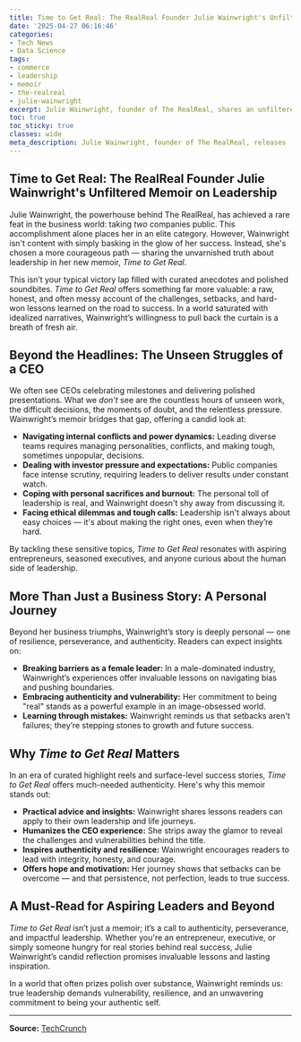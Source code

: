 ```yaml
---
title: Time to Get Real: The RealReal Founder Julie Wainwright's Unfiltered Memoir on Leadership
date: '2025-04-27 06:16:46'
categories:
- Tech News
- Data Science
tags:
- commerce
- leadership
- memoir
- the-realreal
- julie-wainwright
excerpt: Julie Wainwright, founder of The RealReal, shares an unfiltered and inspiring account of leadership in her new memoir, Time to Get Real. Discover the raw realities behind her incredible journey.
toc: true
toc_sticky: true
classes: wide
meta_description: Julie Wainwright, founder of The RealReal, releases 'Time to Get Real,' a memoir offering an unfiltered look at leadership challenges and triumphs. A must-read!
---
```


## Time to Get Real: The RealReal Founder Julie Wainwright's Unfiltered Memoir on Leadership

Julie Wainwright, the powerhouse behind The RealReal, has achieved a rare feat in the business world: taking *two* companies public. This accomplishment alone places her in an elite category. However, Wainwright isn't content with simply basking in the glow of her success. Instead, she's chosen a more courageous path — sharing the unvarnished truth about leadership in her new memoir, *Time to Get Real*.

This isn’t your typical victory lap filled with curated anecdotes and polished soundbites. *Time to Get Real* offers something far more valuable: a raw, honest, and often messy account of the challenges, setbacks, and hard-won lessons learned on the road to success. In a world saturated with idealized narratives, Wainwright’s willingness to pull back the curtain is a breath of fresh air.

## Beyond the Headlines: The Unseen Struggles of a CEO

We often see CEOs celebrating milestones and delivering polished presentations. What we *don't* see are the countless hours of unseen work, the difficult decisions, the moments of doubt, and the relentless pressure. Wainwright’s memoir bridges that gap, offering a candid look at:

- **Navigating internal conflicts and power dynamics:** Leading diverse teams requires managing personalities, conflicts, and making tough, sometimes unpopular, decisions.
- **Dealing with investor pressure and expectations:** Public companies face intense scrutiny, requiring leaders to deliver results under constant watch.
- **Coping with personal sacrifices and burnout:** The personal toll of leadership is real, and Wainwright doesn't shy away from discussing it.
- **Facing ethical dilemmas and tough calls:** Leadership isn't always about easy choices — it's about making the right ones, even when they’re hard.

By tackling these sensitive topics, *Time to Get Real* resonates with aspiring entrepreneurs, seasoned executives, and anyone curious about the human side of leadership.

## More Than Just a Business Story: A Personal Journey

Beyond her business triumphs, Wainwright’s story is deeply personal — one of resilience, perseverance, and authenticity. Readers can expect insights on:

- **Breaking barriers as a female leader:** In a male-dominated industry, Wainwright’s experiences offer invaluable lessons on navigating bias and pushing boundaries.
- **Embracing authenticity and vulnerability:** Her commitment to being "real" stands as a powerful example in an image-obsessed world.
- **Learning through mistakes:** Wainwright reminds us that setbacks aren't failures; they’re stepping stones to growth and future success.

## Why *Time to Get Real* Matters

In an era of curated highlight reels and surface-level success stories, *Time to Get Real* offers much-needed authenticity. Here's why this memoir stands out:

- **Practical advice and insights:** Wainwright shares lessons readers can apply to their own leadership and life journeys.
- **Humanizes the CEO experience:** She strips away the glamor to reveal the challenges and vulnerabilities behind the title.
- **Inspires authenticity and resilience:** Wainwright encourages readers to lead with integrity, honesty, and courage.
- **Offers hope and motivation:** Her journey shows that setbacks can be overcome — and that persistence, not perfection, leads to true success.

## A Must-Read for Aspiring Leaders and Beyond

*Time to Get Real* isn’t just a memoir; it’s a call to authenticity, perseverance, and impactful leadership. Whether you're an entrepreneur, executive, or simply someone hungry for real stories behind real success, Julie Wainwright’s candid reflection promises invaluable lessons and lasting inspiration.

In a world that often prizes polish over substance, Wainwright reminds us: true leadership demands vulnerability, resilience, and an unwavering commitment to being your authentic self.

---

**Source:** [TechCrunch](https://techcrunch.com/2025/04/26/the-realreal-founder-julie-wainwright-has-a-startling-new-memoir/)
